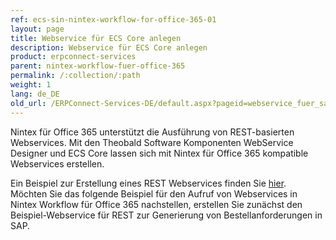```yaml
---
ref: ecs-sin-nintex-workflow-for-office-365-01
layout: page
title: Webservice für ECS Core anlegen
description: Webservice für ECS Core anlegen
product: erpconnect-services
parent: nintex-workflow-fuer-office-365
permalink: /:collection/:path
weight: 1
lang: de_DE
old_url: /ERPConnect-Services-DE/default.aspx?pageid=webservice_fuer_sap_kundendaten_anlegen
---
```


Nintex für Office 365 unterstützt die Ausführung von REST-basierten Webservices. Mit den Theobald Software Komponenten WebService Designer und ECS Core lassen sich mit Nintex für Office 365 kompatible Webservices erstellen. 

Ein Beispiel zur Erstellung eines REST Webservices finden Sie [hier](../../ecs-core/webservices).  
Möchten Sie das folgende Beispiel für den Aufruf von Webservices in Nintex Workflow für Office 365 nachstellen, erstellen Sie zunächst den Beispiel-Webservice für REST zur Generierung von Bestellanforderungen in SAP.